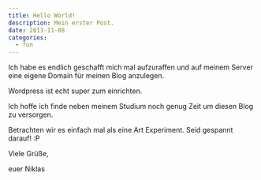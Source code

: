 ```yaml
---
title: Hello World!
description: Mein erster Post.
date: 2011-11-08
categories:
  - fun
---
```


Ich habe es endlich geschafft mich mal aufzuraffen und auf meinem Server
eine eigene Domain für meinen Blog anzulegen.

Wordpress ist echt super zum einrichten.

Ich hoffe ich finde neben meinem Studium noch genug Zeit um diesen Blog
zu versorgen.

Betrachten wir es einfach mal als eine Art Experiment. Seid gespannt
darauf! :P

Viele Grüße,

euer Niklas
